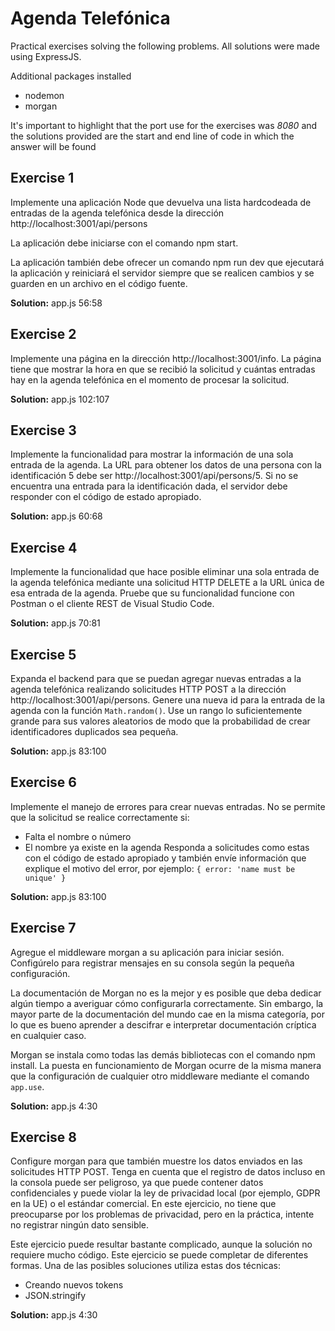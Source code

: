 # Agenda Telefónica

Practical exercises solving the following problems. All solutions were made using ExpressJS.

Additional packages installed
- nodemon
- morgan

It's important to highlight that the port use for the exercises was *8080* and the solutions provided are the start and end line of code in which the answer will be found

## Exercise 1
Implemente una aplicación Node que devuelva una lista hardcodeada de entradas de la agenda telefónica desde la dirección http://localhost:3001/api/persons

La aplicación debe iniciarse con el comando npm start.

La aplicación también debe ofrecer un comando npm run dev que ejecutará la aplicación y reiniciará el servidor siempre que se realicen cambios y se guarden en un archivo en el código fuente.

**Solution:** app.js 56:58

## Exercise 2
Implemente una página en la dirección http://localhost:3001/info. La página tiene que mostrar la hora en que se recibió la solicitud
y cuántas entradas hay en la agenda telefónica en el momento de procesar la solicitud.

**Solution:** app.js 102:107

## Exercise 3
Implemente la funcionalidad para mostrar la información de una sola entrada de la agenda. La URL para obtener los datos de una
persona con la identificación 5 debe ser http://localhost:3001/api/persons/5. Si no se encuentra una entrada para la identificación dada, el servidor debe responder con el código de estado apropiado.

**Solution:** app.js 60:68

## Exercise 4
Implemente la funcionalidad que hace posible eliminar una sola entrada de la agenda telefónica mediante una solicitud HTTP DELETE
a la URL única de esa entrada de la agenda. Pruebe que su funcionalidad funcione con Postman o el cliente REST de Visual Studio Code.

**Solution:** app.js 70:81

## Exercise 5
Expanda el backend para que se puedan agregar nuevas entradas a la agenda telefónica realizando solicitudes HTTP POST a la
dirección http://localhost:3001/api/persons. Genere una nueva id para la entrada de la agenda con la función `Math.random()`. Use un rango lo suficientemente grande para sus valores aleatorios de modo que la probabilidad de crear identificadores duplicados sea pequeña.

**Solution:** app.js 83:100

## Exercise 6
Implemente el manejo de errores para crear nuevas entradas. No se permite que la solicitud se realice correctamente si:
- Falta el nombre o número
- El nombre ya existe en la agenda
Responda a solicitudes como estas con el código de estado apropiado y también envíe información que explique el motivo del error, por ejemplo: `{ error: 'name must be unique' }`

**Solution:** app.js 83:100

## Exercise 7
Agregue el middleware morgan a su aplicación para iniciar sesión. Configúrelo para registrar mensajes en su consola según la pequeña configuración.

La documentación de Morgan no es la mejor y es posible que deba dedicar algún tiempo a averiguar cómo configurarla correctamente. Sin embargo, la mayor parte de la documentación del mundo cae en la misma categoría, por lo que es bueno aprender a descifrar e interpretar documentación críptica en cualquier caso.

Morgan se instala como todas las demás bibliotecas con el comando npm install. La puesta en funcionamiento de Morgan ocurre de la misma manera que la configuración de cualquier otro middleware mediante el comando `app.use`.

**Solution:** app.js 4:30 

## Exercise 8
Configure morgan para que también muestre los datos enviados en las solicitudes HTTP POST.
Tenga en cuenta que el registro de datos incluso en la consola puede ser peligroso, ya que puede contener datos confidenciales y puede violar la ley de privacidad local (por ejemplo, GDPR en la UE) o el estándar comercial. En este ejercicio, no tiene que preocuparse por los problemas de privacidad, pero en la práctica, intente no registrar ningún dato sensible.

Este ejercicio puede resultar bastante complicado, aunque la solución no requiere mucho código. Este ejercicio se puede completar de diferentes formas. Una de las posibles soluciones utiliza estas dos técnicas:
- Creando nuevos tokens
- JSON.stringify

**Solution:** app.js 4:30